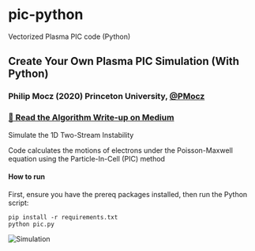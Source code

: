 # pic-python
Vectorized Plasma PIC code (Python)

## Create Your Own Plasma PIC Simulation (With Python)

### Philip Mocz (2020) Princeton University, [@PMocz](https://twitter.com/PMocz)

### [📝 Read the Algorithm Write-up on Medium](https://medium.com/swlh/create-your-own-plasma-pic-simulation-with-python-39145c66578b)

Simulate the 1D Two-Stream Instability

Code calculates the motions of electrons under the Poisson-Maxwell equation
using the Particle-In-Cell (PIC) method

#### How to run
First, ensure you have the prereq packages installed, then run the Python script:
```
pip install -r requirements.txt
python pic.py
```

![Simulation](./pic.png)

